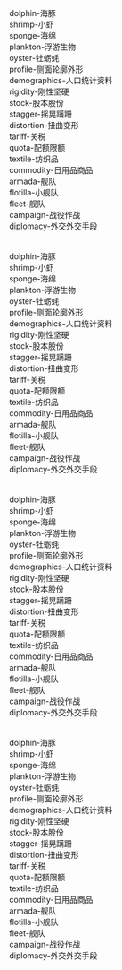 dolphin-海豚<br>
shrimp-小虾<br>
sponge-海绵<br>
plankton-浮游生物<br>
oyster-牡蛎蚝<br>
profile-侧面轮廓外形<br>
demographics-人口统计资料<br>
rigidity-刚性坚硬<br>
stock-股本股份<br>
stagger-摇晃蹒跚<br>
distortion-扭曲变形<br>
tariff-关税<br>
quota-配额限额<br>
textile-纺织品<br>
commodity-日用品商品<br>
armada-舰队<br>
flotilla-小舰队<br>
fleet-舰队<br>
campaign-战役作战<br>
diplomacy-外交外交手段<br>
<br>
<br>
dolphin-海豚<br>
shrimp-小虾<br>
sponge-海绵<br>
plankton-浮游生物<br>
oyster-牡蛎蚝<br>
profile-侧面轮廓外形<br>
demographics-人口统计资料<br>
rigidity-刚性坚硬<br>
stock-股本股份<br>
stagger-摇晃蹒跚<br>
distortion-扭曲变形<br>
tariff-关税<br>
quota-配额限额<br>
textile-纺织品<br>
commodity-日用品商品<br>
armada-舰队<br>
flotilla-小舰队<br>
fleet-舰队<br>
campaign-战役作战<br>
diplomacy-外交外交手段<br>
<br>
<br>
dolphin-海豚<br>
shrimp-小虾<br>
sponge-海绵<br>
plankton-浮游生物<br>
oyster-牡蛎蚝<br>
profile-侧面轮廓外形<br>
demographics-人口统计资料<br>
rigidity-刚性坚硬<br>
stock-股本股份<br>
stagger-摇晃蹒跚<br>
distortion-扭曲变形<br>
tariff-关税<br>
quota-配额限额<br>
textile-纺织品<br>
commodity-日用品商品<br>
armada-舰队<br>
flotilla-小舰队<br>
fleet-舰队<br>
campaign-战役作战<br>
diplomacy-外交外交手段<br>
<br>
<br>
dolphin-海豚<br>
shrimp-小虾<br>
sponge-海绵<br>
plankton-浮游生物<br>
oyster-牡蛎蚝<br>
profile-侧面轮廓外形<br>
demographics-人口统计资料<br>
rigidity-刚性坚硬<br>
stock-股本股份<br>
stagger-摇晃蹒跚<br>
distortion-扭曲变形<br>
tariff-关税<br>
quota-配额限额<br>
textile-纺织品<br>
commodity-日用品商品<br>
armada-舰队<br>
flotilla-小舰队<br>
fleet-舰队<br>
campaign-战役作战<br>
diplomacy-外交外交手段<br>
<br>
<br>
